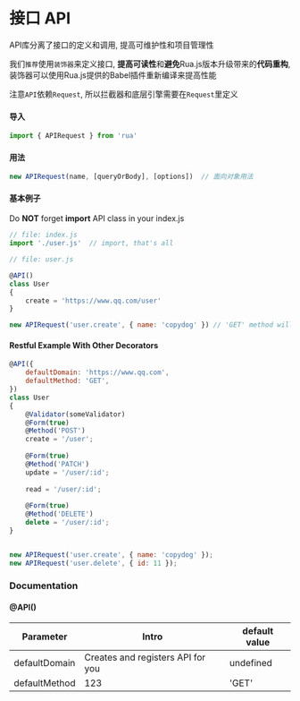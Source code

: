# 接口 API
API库分离了接口的定义和调用, 提高可维护性和项目管理性

我们`推荐`使用`装饰器`来定义接口, **提高可读性**和**避免**Rua.js版本升级带来的**代码重构**,
装饰器可以使用Rua.js提供的Babel插件重新编译来提高性能

注意`API`依赖`Request`, 所以拦截器和底层引擎需要在`Request`里定义

#### 导入
```javascript
import { APIRequest } from 'rua'
```

#### 用法
```javascript
new APIRequest(name, [queryOrBody], [options])  // 面向对象用法
```

#### 基本例子

Do **NOT** forget **import** API class in your index.js

```javascript
// file: index.js
import './user.js'  // import, that's all
```

```javascript
// file: user.js

@API()
class User
{
    create = 'https://www.qq.com/user'
}

new APIRequest('user.create', { name: 'copydog' }) // 'GET' method will be used

```

#### Restful Example With Other Decorators
```javascript
@API({
    defaultDomain: 'https://www.qq.com',
    defaultMethod: 'GET',
})
class User
{
    @Validator(someValidator)
    @Form(true)
    @Method('POST')
    create = '/user';
    
    @Form(true)
    @Method('PATCH')
    update = '/user/:id';
    
    read = '/user/:id';
    
    @Form(true)
    @Method('DELETE')
    delete = '/user/:id';
}


new APIRequest('user.create', { name: 'copydog' });
new APIRequest('user.delete', { id: 11 });
```

### Documentation

#### @API()

Parameter|Intro|default value
---------|-----|-------------
defaultDomain|Creates and registers API for you|undefined
defaultMethod|123|'GET'